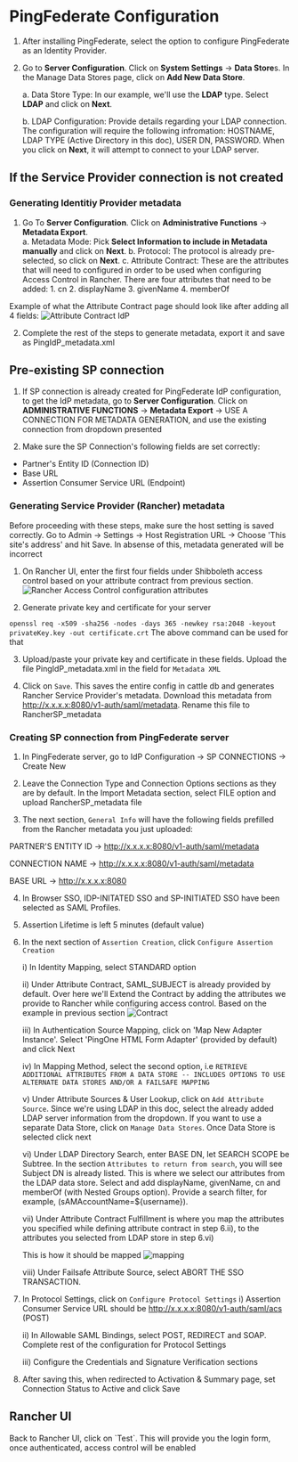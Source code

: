 <h1> PingFederate Configuration </h1>

1. After installing PingFederate, select the option to configure PingFederate as an Identity Provider.

2. Go to **Server Configuration**. Click on **System Settings** -> **Data Store**s. In the Manage Data Stores page, click on **Add New Data Store**. 

	a. Data Store Type: In our example, we'll use the **LDAP** type. Select **LDAP** and click on **Next**. 
	
	b. LDAP Configuration: Provide details regarding your LDAP connection. The configuration will require the following infromation: HOSTNAME, LDAP TYPE (Active Directory in this doc), USER DN, PASSWORD. When you click on **Next**, it will attempt to connect to your LDAP server. 

<h2> If the Service Provider connection is not created </h2>
<h3> Generating Identitiy Provider metadata </h3>

1. Go To **Server Configuration**. Click on **Administrative Functions** -> **Metadata Export**.  
	a. Metadata Mode: Pick **Select Information to include in Metadata manually** and click on **Next**. 
	b. Protocol: The protocol is already pre-selected, so click on **Next**.
	c. Attribute Contract: These are the attributes that will need to configured in order to be used when configuring Access Control in Rancher. There are four attributes that need to be added:
		1. cn
		2. displayName
		3. givenName
		4. memberOf

Example of what the Attribute Contract page should look like after adding all 4 fields:
![Attribute Contract IdP](https://github.com/mrajashree/Documents/blob/master/images/IdP-metadata-creation.png)

2. Complete the rest of the steps to generate metadata, export it and save as PingIdP_metadata.xml

<h2> Pre-existing SP connection </h2>

1. If SP connection is already created for PingFederate IdP configuration, to get the IdP metadata, go to 
**Server Configuration**. Click on **ADMINISTRATIVE FUNCTIONS** -> **Metadata Export** ->  USE A CONNECTION FOR METADATA GENERATION, and use the existing connection from dropdown presented

2. Make sure the SP Connection's following fields are set correctly:
* Partner's Entity ID (Connection ID)
* Base URL
* Assertion Consumer Service URL (Endpoint)

<h3> Generating Service Provider (Rancher) metadata </h3>

Before proceeding with these steps, make sure the host setting is saved correctly. Go to Admin -> Settings -> Host Registration URL -> Choose 'This site's address' and hit Save. In absense of this, metadata generated will be incorrect

1. On Rancher UI, enter the first four fields under Shibboleth access control based on your attribute contract from previous section. 
![Rancher Access Control configuration attributes](https://github.com/mrajashree/Documents/blob/master/images/Rancher-Attributes.png)

2. Generate private key and certificate for your server

`openssl req -x509 -sha256 -nodes -days 365 -newkey rsa:2048 -keyout privateKey.key -out certificate.crt`
The above command can be used for that

3. Upload/paste your private key and certificate in these fields. Upload the file PingIdP_metadata.xml in the field for `Metadata XML`

4. Click on `Save`. This saves the entire config in cattle db and generates Rancher Service Provider's metadata.
Download this metadata from http://x.x.x.x:8080/v1-auth/saml/metadata. Rename this file to RancherSP_metadata

<h3> Creating SP connection from PingFederate server </h3>

1. In PingFederate server, go to IdP Configuration -> SP CONNECTIONS -> Create New

2. Leave the Connection Type and Connection Options sections as they are by default. In the Import Metadata section, select FILE option and upload RancherSP_metadata file

3. The next section, `General Info` will have the following fields prefilled from the Rancher metadata you just uploaded:

PARTNER'S ENTITY ID -> http://x.x.x.x:8080/v1-auth/saml/metadata

CONNECTION NAME -> http://x.x.x.x:8080/v1-auth/saml/metadata

BASE URL -> http://x.x.x.x:8080

4. In Browser SSO, IDP-INITATED SSO and SP-INITIATED SSO have been selected as SAML Profiles. 

5. Assertion Lifetime is left 5 minutes (default value)

6. In the next section of `Assertion Creation`, click `Configure Assertion Creation`

	i) In Identity Mapping, select STANDARD option
	
	ii) Under Attribute Contract, SAML_SUBJECT is already provided by default. Over here we'll Extend the Contract by adding the attributes we provide to Rancher while configuring access control. Based on the example in previous section
	![Contract](https://github.com/mrajashree/Documents/blob/master/images/Attribute-Contract-SP%20connection.png)
	
	iii) In Authentication Source Mapping, click on 'Map New Adapter Instance'. Select 'PingOne HTML Form Adapter' (provided by default) and click Next
	
	iv) In Mapping Method, select the second option, i.e 
	`RETRIEVE ADDITIONAL ATTRIBUTES FROM A DATA STORE -- INCLUDES OPTIONS TO USE ALTERNATE DATA STORES AND/OR A FAILSAFE MAPPING`
	
	v) Under Attribute Sources & User Lookup, click on `Add Attribute Source`. Since we're using LDAP in this doc, select the already added LDAP server information from the dropdown. If you want to use a separate Data Store, click on `Manage Data Stores`. Once Data Store is selected click next
	
	vi) Under LDAP Directory Search, enter BASE DN, let SEARCH SCOPE be Subtree. In the section `Attributes to return from search`, you will see Subject DN is already listed. This is where we select our attributes from the LDAP data store. Select and add displayName, givenName, cn and memberOf (with Nested Groups option). Provide a search filter, for example, (sAMAccountName=${username}). 
	
	vii) Under Attribute Contract Fulfillment is where you map the attributes you specified while defining attribute contract in step 6.ii), to the attributes you selected from LDAP store in step 6.vi)
	
	This is how it should be mapped
	![mapping](https://github.com/mrajashree/Documents/blob/master/images/AttributeContractFulfillment.png)
	
	viii) Under Failsafe Attribute Source, select ABORT THE SSO TRANSACTION.
	
7. In Protocol Settings, click on `Configure Protocol Settings`
	i) Assertion Consumer Service URL should be http://x.x.x.x:8080/v1-auth/saml/acs (POST)
	
	ii) In Allowable SAML Bindings, select POST, REDIRECT and SOAP. Complete rest of the configuration for Protocol Settings
	
	iii) Configure the Credentials and Signature Verification sections
	
8. After saving this, when redirected to Activation & Summary page, set Connection Status to Active and click Save

<h2> Rancher UI </h2>
Back to Rancher UI, click on `Test`. This will provide you the login form, once authenticated, access control will be enabled

